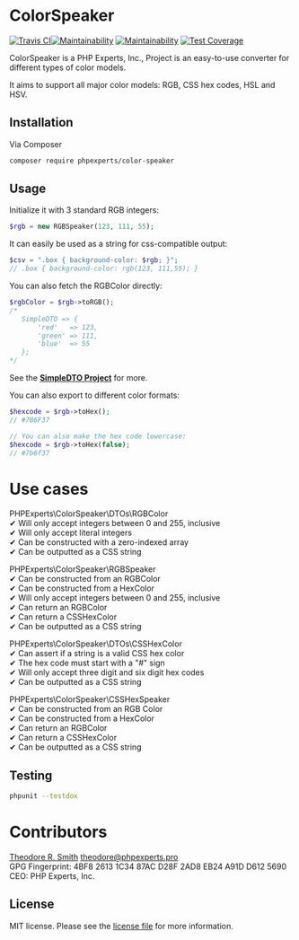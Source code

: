 # ColorSpeaker

[![Travis CI](https://travis-ci.org/phpexpertsinc/ColorSpeaker.svg?branch=master)](https://travis-ci.org/phpexpertsinc/ColorSpeaker)[![Maintainability](https://api.codeclimate.com/v1/badges/503cba0c53eb262c947a/maintainability)](https://codeclimate.com/github/phpexpertsinc/SimpleDTO/maintainability)
[![Maintainability](https://api.codeclimate.com/v1/badges/1dff9e08f54516c41e4d/maintainability)](https://codeclimate.com/github/phpexpertsinc/ColorSpeaker/maintainability)
[![Test Coverage](https://api.codeclimate.com/v1/badges/1dff9e08f54516c41e4d/test_coverage)](https://codeclimate.com/github/phpexpertsinc/ColorSpeaker/test_coverage)

ColorSpeaker is a PHP Experts, Inc., Project is an easy-to-use converter for different types of color models.

It aims to support all major color models: RGB, CSS hex codes, HSL and HSV.

## Installation

Via Composer

```bash
composer require phpexperts/color-speaker
```

## Usage

Initialize it with 3 standard RGB integers:
```php
$rgb = new RGBSpeaker(123, 111, 55);
```
It can easily be used as a string for css-compatible output:
```php
$csv = ".box { background-color: $rgb; }";
// .box { background-color: rgb(123, 111,55); }
```
You can also fetch the RGBColor directly:
```php
$rgbColor = $rgb->toRGB();
/*
   SimpleDTO => {
       'red'   => 123,
       'green' => 111,
       'blue'  => 55
   };
*/
```
See the [**SimpleDTO Project**](https://github.com/phpexpertsinc/simple-dto) for more.

You can also export to different color formats:
```php
$hexcode = $rgb->toHex();
// #7B6F37

// You can also make the hex code lowercase:
$hexcode = $rgb->toHex(false);
// #7b6f37
```

# Use cases

PHPExperts\ColorSpeaker\DTOs\RGBColor  
 ✔ Will only accept integers between 0 and 255, inclusive  
 ✔ Will only accept literal integers  
 ✔ Can be constructed with a zero-indexed array  
 ✔ Can be outputted as a CSS string  

PHPExperts\ColorSpeaker\RGBSpeaker  
 ✔ Can be constructed from an RGBColor  
 ✔ Can be constructed from a HexColor  
 ✔ Will only accept integers between 0 and 255, inclusive  
 ✔ Can return an RGBColor  
 ✔ Can return a CSSHexColor  
 ✔ Can be outputted as a CSS string  

PHPExperts\ColorSpeaker\DTOs\CSSHexColor  
 ✔ Can assert if a string is a valid CSS hex color  
 ✔ The hex code must start with a "#" sign  
 ✔ Will only accept three digit and six digit hex codes  
 ✔ Can be outputted as a CSS string  

PHPExperts\ColorSpeaker\CSSHexSpeaker  
 ✔ Can be constructed from an RGB Color  
 ✔ Can be constructed from a HexColor  
 ✔ Can return an RGBColor  
 ✔ Can return a CSSHexColor  
 ✔ Can be outputted as a CSS string  


## Testing

```bash
phpunit --testdox
```

# Contributors

[Theodore R. Smith](https://www.phpexperts.pro/]) <theodore@phpexperts.pro>  
GPG Fingerprint: 4BF8 2613 1C34 87AC D28F  2AD8 EB24 A91D D612 5690  
CEO: PHP Experts, Inc.

## License

MIT license. Please see the [license file](LICENSE) for more information.
